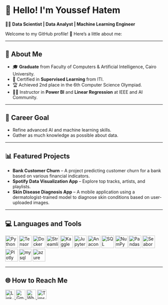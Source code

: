 # 👋 Hello! I'm Youssef Hatem  

👨‍💻 **Data Scientist | Data Analyst | Machine Learning Engineer**  

Welcome to my GitHub profile! 🚀 Here’s a little about me:

---

## 💼 About Me  
- 🎓 **Graduate** from Faculty of Computers & Artificial Intelligence, Cairo University.  
- 🏅 Certified in **Supervised Learning** from ITI.  
- 🏆 Achieved 2nd place in the 6th Computer Science Olympiad.  
- 👨‍🏫 Instructor in **Power BI** and **Linear Regression** at IEEE and AI Community.  

---

## 🎯 Career Goal  
- Refine advanced AI and machine learning skills.  
- Gather as much knowledge as possible about data.  

---

## 📊 Featured Projects  
- **Bank Customer Churn** – A project predicting customer churn for a bank based on various financial indicators.  
- **Spotify Data Visualization App** – Explore top tracks, artists, and playlists.  
- **Skin Disease Diagnosis App** – A mobile application using a dermatologist-trained model to diagnose skin conditions based on user-uploaded images.  

---

## 💻 Languages and Tools  
<p align="left">
  <img src="https://cdn.jsdelivr.net/gh/devicons/devicon/icons/python/python-original.svg" alt="Python" width="40" height="40"/> 
  <img src="https://cdn.jsdelivr.net/gh/devicons/devicon/icons/tensorflow/tensorflow-original.svg" alt="TensorFlow" width="40" height="40"/> 
  <img src="https://cdn.jsdelivr.net/gh/devicons/devicon/icons/docker/docker-original.svg" alt="Docker" width="40" height="40"/>
  <img src="https://cdn.jsdelivr.net/gh/devicons/devicon/icons/streamlit/streamlit-original.svg" alt="Streamlit" width="40" height="40"/>
  <img src="https://cdn.jsdelivr.net/gh/devicons/devicon/icons/kaggle/kaggle-original.svg" alt="Kaggle" width="40" height="40"/>
  <img src="https://cdn.jsdelivr.net/gh/devicons/devicon/icons/jupyter/jupyter-original.svg" alt="Jupyter" width="40" height="40"/>
  <img src="https://cdn.jsdelivr.net/gh/devicons/devicon/icons/anaconda/anaconda-original.svg" alt="Anaconda" width="40" height="40"/>
  <img src="https://cdn.jsdelivr.net/gh/devicons/devicon/icons/sqlite/sqlite-original.svg" alt="SQL" width="40" height="40"/>
  <img src="https://cdn.jsdelivr.net/gh/devicons/devicon/icons/numpy/numpy-original.svg" alt="NumPy" width="40" height="40"/>
  <img src="https://cdn.jsdelivr.net/gh/devicons/devicon/icons/pandas/pandas-original.svg" alt="Pandas" width="40" height="40"/>
  <img src="https://seaborn.pydata.org/_static/logo-wide-lightbg.svg" alt="Seaborn" width="40" height="40"/>
  <img src="https://cdn.jsdelivr.net/gh/devicons/devicon/icons/plotly/plotly-original.svg" alt="Plotly" width="40" height="40"/>
  <img src="https://cdn.jsdelivr.net/gh/devicons/devicon/icons/mysql/mysql-original.svg" height="40" width="40" alt="mysql logo"  />
  <img src="https://cdn.jsdelivr.net/gh/devicons/devicon/icons/azure/azure-original.svg" height="40" width="40" alt="azure logo"  />
</p>

---
## 🌐 How to Reach Me  
<p align="left">
  <a href="https://www.linkedin.com/in/youssef-hatem-244b6b207/?locale=en_US">
    <img src="https://cdn.jsdelivr.net/gh/devicons/devicon/icons/linkedin/linkedin-original.svg" alt="LinkedIn" width="30" height="30"/>
  </a>
  <a href="mailto:youssefhatem206@gmail.com">
    <img src="[https://cdn.jsdelivr.net/gh/devicons/devicon/icons/gmail/gmail-original.svg](https://i.pinimg.com/736x/23/da/b9/23dab92cbddac8b9ae00db6dd345644d.jpg)" alt="Gmail" width="30" height="30"/>
  </a>
  <a href="https://wa.me/201128252206">
    <img src="https://upload.wikimedia.org/wikipedia/commons/6/6b/WhatsApp.svg" alt="WhatsApp" width="30" height="30"/>
  </a>
  <a href="https://yousseftimsah.github.io/Portfolio/">
    <img src="[https://upload.wikimedia.org/wikipedia/commons/6/6b/WhatsApp.svg](https://yousseftimsah.github.io/Portfolio/images/Char1.png)" alt="Timsah" width="30" height="30"/>
  </a>
</p>
